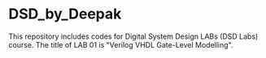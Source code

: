# DSD_by_Deepak
This repository includes codes for Digital System Design LABs (DSD Labs) course. The title of LAB 01 is "Verilog VHDL Gate-Level Modelling". 
